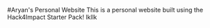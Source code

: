 #Aryan's Personal Website
This is a personal website built using the Hack4Impact Starter Pack!
<You can add any description you want here.>
lkllk